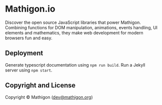 # Mathigon.io

Discover the open source JavaScript libraries that power Mathigon. Combining
functions for DOM manipulation, animations, events handling, UI elements and
mathematics, they make web development for modern browsers fun and easy.


## Deployment

Generate typescript documentation using `npm run build`.
Run a Jekyll server using `npm start`.


## Copyright and License

Copyright © Mathigon ([dev@mathigon.org](mailto:dev@mathigon.org))  
